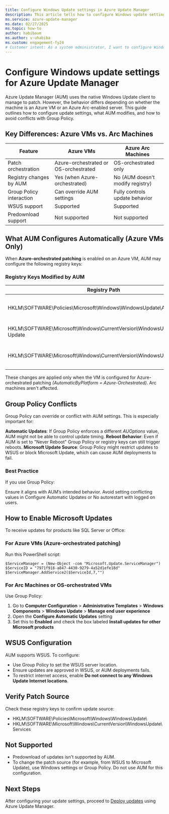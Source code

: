 ```yaml
---
title: Configure Windows Update settings in Azure Update Manager
description: This article tells how to configure Windows update settings to work with Azure Update Manager.
ms.service: azure-update-manager
ms.date: 02/27/2025
ms.topic: how-to
author: habibaum
ms.author: v-uhabiba
ms.custom: engagement-fy24
# Customer intent: As a system administrator, I want to configure Windows Update settings for Azure Update Manager, so that I can ensure all Windows servers are consistently updated with the latest patches and maintain compliance across the environment.
---
```


# Configure Windows update settings for Azure Update Manager

Azure Update Manager (AUM) uses the native Windows Update client to manage to patch. However, the behavior differs depending on whether the machine is an Azure VM or an Azure Arc-enabled server. This guide outlines how to configure update settings, what AUM modifies, and how to avoid conflicts with Group Policy.

##  Key Differences: Azure VMs vs. Arc Machines

|Feature|Azure VMs|Azure Arc Machines|
|----|----|----|
|Patch orchestration|Azure-orchestrated or OS-orchestrated|OS-orchestrated only|
|Registry changes by AUM|Yes (when Azure-orchestrated)|No (AUM doesn't modify registry)|
|Group Policy interaction|Can override AUM settings|Fully controls update behavior|
|WSUS support|Supported|Supported|
|Predownload support|Not supported|Not supported|

## What AUM Configures Automatically (Azure VMs Only)
When **Azure-orchestrated patching** is enabled on an Azure VM, AUM may configure the following registry keys:

### Registry Keys Modified by AUM

|Registry Path|Key|Purpose|
|----|----|----|
|HKLM\SOFTWARE\Policies\Microsoft\Windows\WindowsUpdate\AU|AUOptions|Sets automatic update behavior|
|HKLM\SOFTWARE\Microsoft\Windows\CurrentVersion\WindowsUpdate\Auto Update|RebootRequired|Tracks reboot status|
|HKLM\SOFTWARE\Microsoft\Windows\CurrentVersion\WindowsUpdate\Services|ServiceID|Registers Microsoft Update service|

These changes are applied only when the VM is configured for Azure-orchestrated patching *(AutomaticByPlatform = Azure-Orchestrated)*. Arc machines aren't affected.

## Group Policy Conflicts

Group Policy can override or conflict with AUM settings. This is especially important for:

**Automatic Updates**: If Group Policy enforces a different *AUOptions* value, AUM might not be able to control update timing.
**Reboot Behavior**: Even if AUM is set to "Never Reboot" Group Policy or registry keys can still trigger reboots.
**Microsoft Update Source**: Group Policy might restrict updates to WSUS or block Microsoft Update, which can cause AUM deployments to fail.

### Best Practice

If you use Group Policy:

Ensure it aligns with AUM’s intended behavior.
Avoid setting conflicting values in Configure Automatic Updates or No autorestart with logged on users.

## How to Enable Microsoft Updates

To receive updates for products like SQL Server or Office:

### For Azure VMs (Azure-orchestrated patching)

Run this PowerShell script:

```
$ServiceManager = (New-Object -com "Microsoft.Update.ServiceManager")
$ServiceID = "7971f918-a847-4430-9279-4a52d1efe18d"
$ServiceManager.AddService2($ServiceId,7,"")
```

### For Arc Machines or OS-orchestrated VMs

Use Group Policy:

1. Go to **Computer Configuration** > **Administrative Templates** > **Windows Components** > **Windows Update** > **Manage end user experience**
2. Open the **Configure Automatic Updates** setting
3. Set this to **Enabled** and check the box labeled **Install updates for other Microsoft products**

## WSUS Configuration

AUM supports WSUS. To configure:

- Use Group Policy to set the WSUS server location.
- Ensure updates are approved in WSUS, or AUM deployments fails.
- To restrict internet access, enable **Do not connect to any Windows Update Internet locations**.

## Verify Patch Source

Check these registry keys to confirm update source:

- HKLM\SOFTWARE\Policies\Microsoft\Windows\WindowsUpdate\
- HKLM\SOFTWARE\Microsoft\Windows\CurrentVersion\WindowsUpdate\Services

## Not Supported

- Predownload of updates isn't supported by AUM.
- To change the patch source (for example, from WSUS to Microsoft Update), use Windows settings or Group Policy. Do not use AUM for this configuration.

## Next Steps
After configuring your update settings, proceed to [Deploy updates](deploy-updates.md) using Azure Update Manager.
